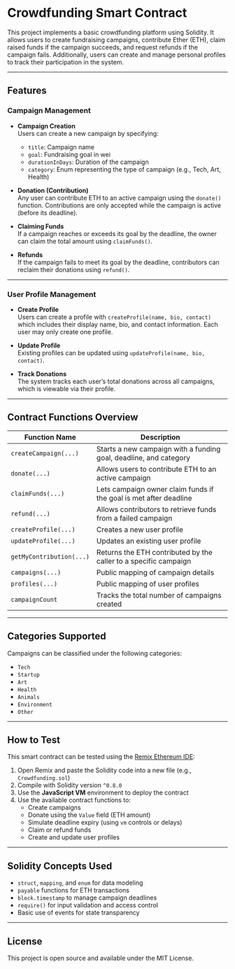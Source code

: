 # Crowdfunding Smart Contract

This project implements a basic crowdfunding platform using Solidity. It allows users to create fundraising campaigns, contribute Ether (ETH), claim raised funds if the campaign succeeds, and request refunds if the campaign fails. Additionally, users can create and manage personal profiles to track their participation in the system.

---

## Features

### Campaign Management

- **Campaign Creation**  
  Users can create a new campaign by specifying:
  - `title`: Campaign name  
  - `goal`: Fundraising goal in wei  
  - `durationInDays`: Duration of the campaign  
  - `category`: Enum representing the type of campaign (e.g., Tech, Art, Health)

- **Donation (Contribution)**  
  Any user can contribute ETH to an active campaign using the `donate()` function. Contributions are only accepted while the campaign is active (before its deadline).

- **Claiming Funds**  
  If a campaign reaches or exceeds its goal by the deadline, the owner can claim the total amount using `claimFunds()`.

- **Refunds**  
  If the campaign fails to meet its goal by the deadline, contributors can reclaim their donations using `refund()`.

---

### User Profile Management

- **Create Profile**  
  Users can create a profile with `createProfile(name, bio, contact)` which includes their display name, bio, and contact information. Each user may only create one profile.

- **Update Profile**  
  Existing profiles can be updated using `updateProfile(name, bio, contact)`.

- **Track Donations**  
  The system tracks each user’s total donations across all campaigns, which is viewable via their profile.

---

## Contract Functions Overview

| Function Name         | Description |
|-----------------------|-------------|
| `createCampaign(...)` | Starts a new campaign with a funding goal, deadline, and category |
| `donate(...)`         | Allows users to contribute ETH to an active campaign |
| `claimFunds(...)`     | Lets campaign owner claim funds if the goal is met after deadline |
| `refund(...)`         | Allows contributors to retrieve funds from a failed campaign |
| `createProfile(...)`  | Creates a new user profile |
| `updateProfile(...)`  | Updates an existing user profile |
| `getMyContribution(...)` | Returns the ETH contributed by the caller to a specific campaign |
| `campaigns(...)`      | Public mapping of campaign details |
| `profiles(...)`       | Public mapping of user profiles |
| `campaignCount`       | Tracks the total number of campaigns created |

---

## Categories Supported

Campaigns can be classified under the following categories:
- `Tech`
- `Startup`
- `Art`
- `Health`
- `Animals`
- `Environment`
- `Other`

---

## How to Test

This smart contract can be tested using the [Remix Ethereum IDE](https://remix.ethereum.org):

1. Open Remix and paste the Solidity code into a new file (e.g., `Crowdfunding.sol`)
2. Compile with Solidity version `^0.8.0`
3. Use the **JavaScript VM** environment to deploy the contract
4. Use the available contract functions to:
   - Create campaigns
   - Donate using the `Value` field (ETH amount)
   - Simulate deadline expiry (using `vm` controls or delays)
   - Claim or refund funds
   - Create and update user profiles

---

## Solidity Concepts Used

- `struct`, `mapping`, and `enum` for data modeling  
- `payable` functions for ETH transactions  
- `block.timestamp` to manage campaign deadlines  
- `require()` for input validation and access control  
- Basic use of events for state transparency

---

## License

This project is open source and available under the MIT License.

